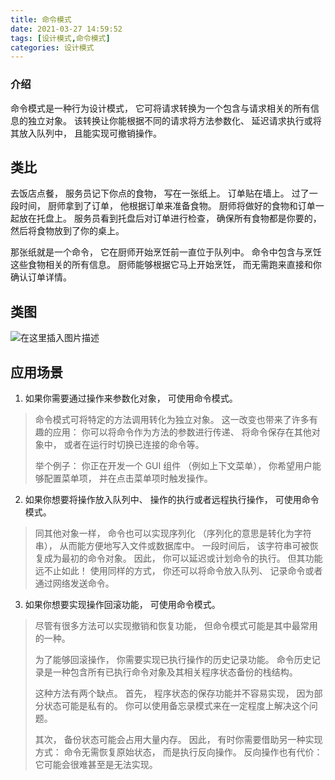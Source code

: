 ```yaml
---
title: 命令模式
date: 2021-03-27 14:59:52
tags: [设计模式,命令模式]
categories: 设计模式
---
```


### 介绍

命令模式是一种行为设计模式， 它可将请求转换为一个包含与请求相关的所有信息的独立对象。 该转换让你能根据不同的请求将方法参数化、 延迟请求执行或将其放入队列中， 且能实现可撤销操作。

<!--more-->



## 类比

去饭店点餐， 服务员记下你点的食物， 写在一张纸上。 订单贴在墙上。 过了一段时间， 厨师拿到了订单， 他根据订单来准备食物。 厨师将做好的食物和订单一起放在托盘上。 服务员看到托盘后对订单进行检查， 确保所有食物都是你要的， 然后将食物放到了你的桌上。 

那张纸就是一个命令， 它在厨师开始烹饪前一直位于队列中。 命令中包含与烹饪这些食物相关的所有信息。 厨师能够根据它马上开始烹饪， 而无需跑来直接和你确认订单详情。

## 类图

![在这里插入图片描述](https://img-blog.csdnimg.cn/20210323172153743.png?x-oss-process=image/watermark,type_ZmFuZ3poZW5naGVpdGk,shadow_10,text_aHR0cHM6Ly9ibG9nLmNzZG4ubmV0L1NlZXlvdU1U,size_16,color_FFFFFF,t_70#pic_center)

## 应用场景

1. 如果你需要通过操作来参数化对象， 可使用命令模式。

>  命令模式可将特定的方法调用转化为独立对象。 这一改变也带来了许多有趣的应用： 你可以将命令作为方法的参数进行传递、
> 将命令保存在其他对象中， 或者在运行时切换已连接的命令等。
> 
> 举个例子： 你正在开发一个 GUI 组件 （例如上下文菜单）， 你希望用户能够配置菜单项， 并在点击菜单项时触发操作。

2. 如果你想要将操作放入队列中、 操作的执行或者远程执行操作， 可使用命令模式。

>  同其他对象一样， 命令也可以实现序列化 （序列化的意思是转化为字符串）， 从而能方便地写入文件或数据库中。 一段时间后，
> 该字符串可被恢复成为最初的命令对象。 因此， 你可以延迟或计划命令的执行。 但其功能远不止如此！ 使用同样的方式， 你还可以将命令放入队列、 记录命令或者通过网络发送命令。

3. 如果你想要实现操作回滚功能， 可使用命令模式。

>  尽管有很多方法可以实现撤销和恢复功能， 但命令模式可能是其中最常用的一种。
> 
> 为了能够回滚操作， 你需要实现已执行操作的历史记录功能。 命令历史记录是一种包含所有已执行命令对象及其相关程序状态备份的栈结构。
> 
> 这种方法有两个缺点。 首先， 程序状态的保存功能并不容易实现， 因为部分状态可能是私有的。 你可以使用备忘录模式来在一定程度上解决这个问题。
> 
> 其次， 备份状态可能会占用大量内存。 因此， 有时你需要借助另一种实现方式： 命令无需恢复原始状态， 而是执行反向操作。 反向操作也有代价：
> 它可能会很难甚至是无法实现。
